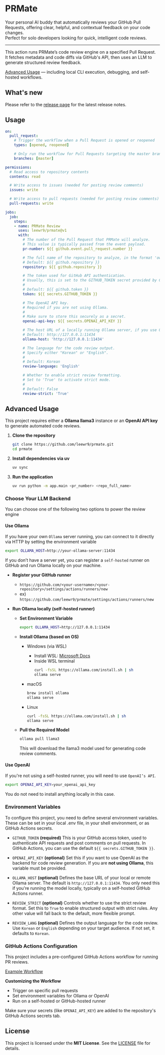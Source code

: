 # PRMate

Your personal AI buddy that automatically reviews your GitHub Pull Requests, offering clear, helpful, and contextual feedback on your code changes.  
Perfect for solo developers looking for quick, intelligent code reviews.

---

This action runs PRMate’s code review engine on a specified Pull Request.  
It fetches metadata and code diffs via GitHub's API, then uses an LLM to generate structured review feedback.

[Advanced Usage](#advanced-usage) — including local CLI execution, debugging, and self-hosted workflows.

## What's new

Please refer to the [release page](https://github.com/leewr9/prmate/releases/latest) for the latest release notes.

## Usage
```yml
on:
  pull_request:
    # Trigger the workflow when a Pull Request is opened or reopened
    types: [opened, reopened]

    # Only run the workflow for Pull Requests targeting the master branch
    branches: [master]

permissions:
  # Read access to repository contents
  contents: read

  # Write access to issues (needed for posting review comments)
  issues: write

  # Write access to pull requests (needed for posting review comments)
  pull-requests: write

jobs:
  job:
    steps:
    - name: PRMate Review
      uses: leewr9/prmate@v1
      with:
        # The number of the Pull Request that PRMate will analyze.
        # This value is typically passed from the event payload.
        pr-number: ${{ github.event.pull_request.number }}

        # The full name of the repository to analyze, in the format 'owner/repository'.
        # Default: ${{ github.repository }}
        repository: ${{ github.repository }}

        # The token used for GitHub API authentication.
        # Usually, this is set to the GITHUB_TOKEN secret provided by GitHub Actions.
        #
        # Default: ${{ github.token }}
        token: ${{ secrets.GITHUB_TOKEN }}

        # The OpenAI API key.
        # Required if you are not using Ollama.
        #
        # Make sure to store this securely as a secret.
        openai-api-key: ${{ secrets.OPENAI_API_KEY }}

        # The host URL of a locally running Ollama server, if you use Ollama.
        # Default: http://127.0.0.1:11434
        ollama-host: 'http://127.0.0.1:11434'

        # The language for the code review output.
        # Specify either "Korean" or "English".
        #
        # Default: Korean
        review-language: 'English'

        # Whether to enable strict review formatting.
        # Set to 'True' to activate strict mode.
        #
        # Default: False
        review-strict: 'True'
```

## Advanced Usage
This project requires either a **Ollama llama3** instance or an **OpenAI API key** to generate automated code reviews.

1. **Clone the repository**
    ```bash
    git clone https://github.com/leewr9/prmate.git
    cd prmate
    ```

2. **Install dependencies via uv**
    ```bash
    uv sync
    ```

3. **Run the application**
    ```bash
    uv run python -m app.main <pr_number> <repo_full_name>
    ```

### Choose Your LLM Backend
You can choose one of the following two options to power the review engine

#### Use Ollama
If you have your own `Ollama` server running, you can connect to it directly via HTTP by setting the environment variable

```bash
export OLLAMA_HOST=http://your-ollama-server:11434
```

If you don’t have a server yet, you can register a `self-hosted` runner on GitHub and run Ollama locally on your machine.

- **Register your GitHub runner**
    - `https://github.com/<your-username>/<your-repository>/settings/actions/runners/new`
    - ex) `https://github.com/leewr9/prmate/settings/actions/runners/new`

- **Run Ollama locally (self-hosted runner)**
    - **Set Environment Variable**
        ```bash
        export OLLAMA_HOST=http://127.0.0.1:11434
        ```

    - **Install Ollama (based on OS)**
        - Windows (via WSL)
            - Install WSL: [Microsoft Docs](https://learn.microsoft.com/en-us/windows/wsl/install)
            - Inside WSL terminal
                ```bash
                curl -fsSL https://ollama.com/install.sh | sh
                ollama serve
                ```

        - macOS
            ```bash
            brew install ollama
            ollama serve
            ```

        - Linux
            ```bash
            curl -fsSL https://ollama.com/install.sh | sh
            ollama serve
            ```
    - **Pull the Required Model**
        ```bash
        ollama pull llama3
        ```
        This will download the llama3 model used for generating code review comments.

#### Use OpenAI
If you're not using a self-hosted runner, you will need to use `OpenAI’s API`.

```bash
export OPENAI_API_KEY=your_openai_api_key
```
You do not need to install anything locally in this case.


### Environment Variables
To configure this project, you need to define several environment variables. These can be set in your local .env file, in your shell environment, or as GitHub Actions secrets.

- `GITHUB_TOKEN` **(required)**
This is your GitHub access token, used to authenticate API requests and post comments on pull requests.
In GitHub Actions, you can use the default `${{ secrets.GITHUB_TOKEN }}`.

- `OPENAI_API_KEY` **(optional)**
Set this if you want to use OpenAI as the backend for code review generation.
If you are **not using Ollama**, this variable must be provided.

- `OLLAMA_HOST` **(optional)**
Defines the base URL of your local or remote Ollama server.
The default is `http://127.0.0.1:11434`.
You only need this if you're running the model locally, typically on a self-hosted GitHub Actions runner.

- `REVIEW_STRICT` **(optional)**
Controls whether to use the strict review format.
Set this to `True` to enable structured output with strict rules.
Any other value will fall back to the default, more flexible prompt.

- `REVIEW_LANG` **(optional)**
Defines the output language for the code review.
Use `Korean` or `English` depending on your target audience.
If not set, it defaults to `Korean`.


### GitHub Actions Configuration
This project includes a pre-configured GitHub Actions workflow for running PR reviews.

[Example Workflow](https://github.com/leewr9/prmate/blob/master/.github/workflows/example.yml)

**Customizing the Workflow**
- Trigger on specific pull requests
- Set environment variables for Ollama or OpenAI
- Run on a self-hosted or GitHub-hosted runner

Make sure your secrets (like `OPENAI_API_KEY`) are added to the repository's GitHub Actions secrets tab.


## License  
This project is licensed under the **MIT License**. See the [LICENSE](LICENSE) file for details.  
